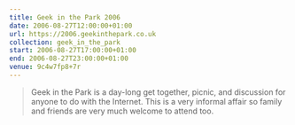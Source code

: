 ```yaml
---
title: Geek in the Park 2006
date: 2006-08-27T12:00:00+01:00
url: https://2006.geekinthepark.co.uk
collection: geek_in_the_park
start: 2006-08-27T17:00:00+01:00
end: 2006-08-27T23:00:00+01:00
venue: 9c4w7fp8+7r
---
```

> Geek in the Park is a day-long get together, picnic, and discussion for anyone to do with the Internet. This is a very informal affair so family and friends are very much welcome to attend too.
